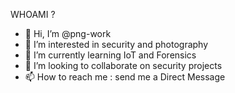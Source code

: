 WHOAMI ?

- 👋 Hi, I’m @png-work
- 👀 I’m interested in security and photography
- 🌱 I’m currently learning IoT and Forensics
- 💞️ I’m looking to collaborate on security projects
- 📫 How to reach me : send me a Direct Message

